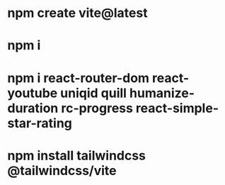 # npm create vite@latest
# npm i
# npm i react-router-dom react-youtube uniqid quill humanize-duration rc-progress react-simple-star-rating
# npm install tailwindcss @tailwindcss/vite